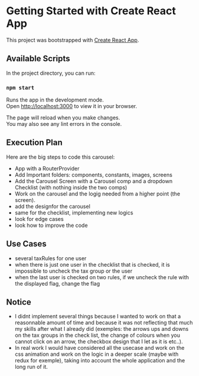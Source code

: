 # Getting Started with Create React App

This project was bootstrapped with [Create React App](https://github.com/facebook/create-react-app).

## Available Scripts

In the project directory, you can run:

### `npm start`

Runs the app in the development mode.\
Open [http://localhost:3000](http://localhost:3000) to view it in your browser.

The page will reload when you make changes.\
You may also see any lint errors in the console.

## Execution Plan
Here are the big steps to code this carousel:
- App with a RouterProvider
- Add Important folders: components, constants, images, screens
- Add the Carousel Screen with a Carousel comp and a dropdown Checklist (with nothing inside the two comps)
- Work on the carousel and the logig needed from a higher point (the screen).
- add the designfor the carousel
- same for the checklist, implementing new logics
- look for edge cases
- look how to improve the code

## Use Cases
- several taxRules for one user
- when there is just one user in the checklist that is checked, it is impossible to uncheck the tax group or the user
- when the last user is checked on two rules, if we uncheck the rule with the displayed flag, change the flag

## Notice
- I didnt implement several things because I wanted to work on that a reasonnable amount of time and because it was not reflecting that much my skills after what I already did (exemples: the arrows ups and downs on the tax groups in the check list, the change of colours when you cannot click on an arrow, the checkbox design that I let as it is etc..).
- In real work I would have considered all the usecase and work on the css animation and work on the logic in a deeper scale (maybe with redux for exemple), taking into account the whole application and the long run of it.
